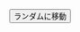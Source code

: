<script type="text/javascript">
    myCnt = 3;

    // URLのリスト
    myTable = new Array(
        "https://docs.google.com/forms/d/e/1FAIpQLSeH9eB5jiVsOU5YsRd7wCsVyyB_Ql-6YuavwQ66-rT-qeoHOA/viewform?usp=header",
        "https://www.deepl.com/ja/translator",
        "https://mightyace.co.jp/2021/09/18/column3465/"
    );

    // ランダムに選んで飛ばす関数
    function myRndLink() {
        myRnd = Math.floor(Math.random() * myCnt);
        location.href = myTable[myRnd];
    }
</script>

<form>
    <input type="button" value="ランダムに移動" onclick="myRndLink()">
</form>
